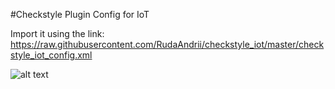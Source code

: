 #Checkstyle Plugin Config for IoT

Import it using the link: https://raw.githubusercontent.com/RudaAndrii/checkstyle_iot/master/checkstyle_iot_config.xml

![alt text](https://scontent.fdnk1-2.fna.fbcdn.net/v/t1.15752-9/51786713_630530247365038_5476545556845166592_n.jpg?_nc_cat=110&_nc_ht=scontent.fdnk1-2.fna&oh=0fe80bd352ddec78c36675351fb2216c&oe=5CDEF294)
